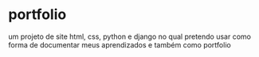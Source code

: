 # portfolio
um projeto de site html, css, python e django no qual pretendo usar como forma de documentar meus aprendizados e também como portfolio
